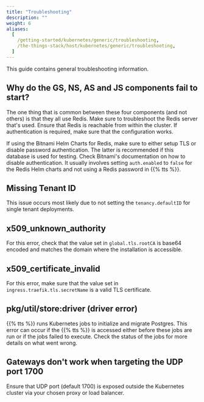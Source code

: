 ```yaml
---
title: "Troubleshooting"
description: ""
weight: 6
aliases:
  [
    /getting-started/kubernetes/generic/troubleshooting,
    /the-things-stack/host/kubernetes/generic/troubleshooting,
  ]
---
```


This guide contains general troubleshooting information.

<!--more-->

## Why do the GS, NS, AS and JS components fail to start?

The one thing that is common between these four components (and not others) is that they all use Redis. Make sure to troubleshoot the Redis server that's used. Ensure that Redis is reachable from within the cluster. If authentication is required, make sure that the configuration works.

If using the Bitnami Helm Charts for Redis, make sure to either setup TLS or disable password authentication. The latter is recommended if this database is used for testing. Check Bitnami's documentation on how to disable authentication. It usually involves setting `auth.enabled` to `false` for the Redis Helm charts and not using a Redis password in {{% tts %}}.

## Missing Tenant ID

This issue occurs most likely due to not setting the `tenancy.defaultID` for single tenant deployments.

## x509_unknown_authority

For this error, check that the value set in `global.tls.rootCA` is base64 encoded and matches the domain where the installation is accessible.

## x509_certificate_invalid

For this error, make sure that the value set in `ingress.traefik.tls.secretName` is a valid TLS certificate.

## pkg/util/store:driver (driver error)

{{% tts %}} runs Kubernetes jobs to initialize and migrate Postgres. This error can occur if the {{% tts %}} is accessed either before these jobs are run or if the jobs failed to execute. Check the status of the jobs for more details on what went wrong.

## Gateways don't work when targeting the UDP port 1700

Ensure that UDP port (default 1700) is exposed outside the Kubernetes cluster via your chosen proxy or load balancer.
